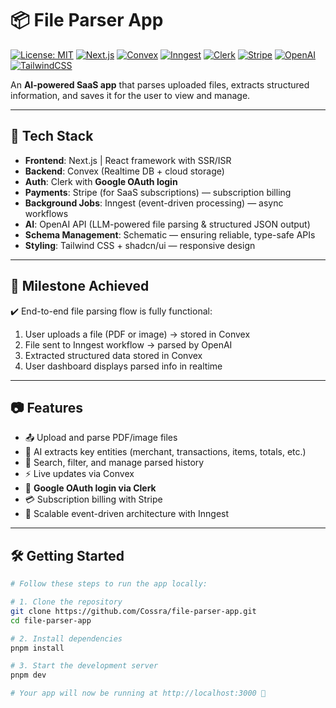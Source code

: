 # 📦 File Parser App

[![License: MIT](https://img.shields.io/badge/License-MIT-yellow.svg)](./LICENSE)
[![Next.js](https://img.shields.io/badge/Next.js-15-black?logo=next.js)](https://nextjs.org/)
[![Convex](https://img.shields.io/badge/Backend-Convex-blue?logo=convex)](https://convex.dev/)
[![Inngest](https://img.shields.io/badge/Background%20Jobs-Inngest-593D88?logo=serverless)](https://www.inngest.com/)
[![Clerk](https://img.shields.io/badge/Auth-Clerk-purple?logo=clerk)](https://clerk.com/)
[![Stripe](https://img.shields.io/badge/Payments-Stripe-blueviolet?logo=stripe)](https://stripe.com/)
[![OpenAI](https://img.shields.io/badge/AI-OpenAI-412991?logo=openai)](https://openai.com/)
[![TailwindCSS](https://img.shields.io/badge/Styling-TailwindCSS-06B6D4?logo=tailwind-css)](https://tailwindcss.com/)

An **AI-powered SaaS app** that parses uploaded files, extracts structured information, and saves it for the user to view and manage.  

---

## 🚀 Tech Stack

- **Frontend**: Next.js | React framework with SSR/ISR
- **Backend**: Convex (Realtime DB + cloud storage)
- **Auth**: Clerk with **Google OAuth login**
- **Payments**: Stripe (for SaaS subscriptions) — subscription billing
- **Background Jobs**: Inngest (event-driven processing) — async workflows
- **AI**: OpenAI API (LLM-powered file parsing & structured JSON output)
- **Schema Management**: Schematic — ensuring reliable, type-safe APIs
- **Styling**: Tailwind CSS + shadcn/ui — responsive design 

---

## 🎯 Milestone Achieved

✔️ End-to-end file parsing flow is fully functional:  
1. User uploads a file (PDF or image) → stored in Convex  
2. File sent to Inngest workflow → parsed by OpenAI  
3. Extracted structured data stored in Convex  
4. User dashboard displays parsed info in realtime  

---

## 📷 Features

- 📤 Upload and parse PDF/image files  
- 🤖 AI extracts key entities (merchant, transactions, items, totals, etc.)  
- 🔎 Search, filter, and manage parsed history  
- ⚡ Live updates via Convex  
- 🔐 **Google OAuth login via Clerk**  
- 💳 Subscription billing with Stripe  
- 🧩 Scalable event-driven architecture with Inngest  

---

## 🛠 Getting Started

```bash
# Follow these steps to run the app locally:

# 1. Clone the repository
git clone https://github.com/Cossra/file-parser-app.git
cd file-parser-app

# 2. Install dependencies
pnpm install

# 3. Start the development server
pnpm dev

# Your app will now be running at http://localhost:3000 🎉
